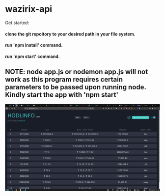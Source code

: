 # wazirix-api
Get started:

#### clone the git repoitory to your desired path in your file system.
#### run 'npm install' command.
#### run 'npm start' command.

## NOTE: node app.js or nodemon app.js will not work as this program requires certain parameters to be passed upon running node. Kindly start the app with 'npm start' 

![Screenshot](homepage.png)
